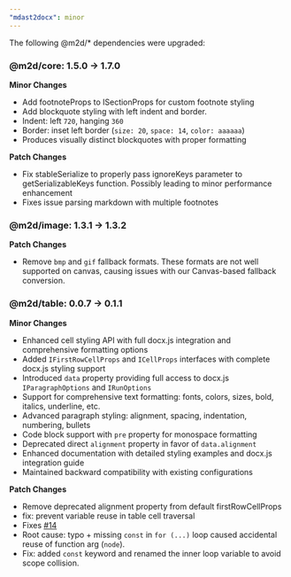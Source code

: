 ```yaml
---
"mdast2docx": minor
---
```


The following @m2d/* dependencies were upgraded:

### @m2d/core: 1.5.0 → 1.7.0

**Minor Changes**
- Add footnoteProps to ISectionProps for custom footnote styling
- Add blockquote styling with left indent and border.
- Indent: left `720`, hanging `360`
- Border: inset left border (`size: 20`, `space: 14`, `color: aaaaaa`)
- Produces visually distinct blockquotes with proper formatting

**Patch Changes**
- Fix stableSerialize to properly pass ignoreKeys parameter to getSerializableKeys function. Possibly leading to minor performance enhancement
- Fixes issue parsing markdown with multiple footnotes

### @m2d/image: 1.3.1 → 1.3.2

**Patch Changes**
- Remove `bmp` and `gif` fallback formats. These formats are not well supported on canvas, causing issues with our Canvas-based fallback conversion.

### @m2d/table: 0.0.7 → 0.1.1

**Minor Changes**
- Enhanced cell styling API with full docx.js integration and comprehensive formatting options
- Added `IFirstRowCellProps` and `ICellProps` interfaces with complete docx.js styling support
- Introduced `data` property providing full access to docx.js `IParagraphOptions` and `IRunOptions`
- Support for comprehensive text formatting: fonts, colors, sizes, bold, italics, underline, etc.
- Advanced paragraph styling: alignment, spacing, indentation, numbering, bullets
- Code block support with `pre` property for monospace formatting
- Deprecated direct `alignment` property in favor of `data.alignment`
- Enhanced documentation with detailed styling examples and docx.js integration guide
- Maintained backward compatibility with existing configurations

**Patch Changes**
- Remove deprecated alignment property from default firstRowCellProps
- fix: prevent variable reuse in table cell traversal
- Fixes [#14](https://github.com/md2docx/core/issues/14)
- Root cause: typo + missing `const` in `for (...)` loop caused accidental reuse of function arg (`node`).
- Fix: added `const` keyword and renamed the inner loop variable to avoid scope collision.
